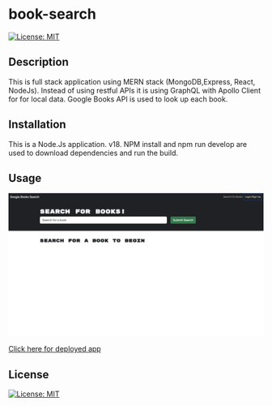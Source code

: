 # book-search
[![License: MIT](https://img.shields.io/badge/License-MIT-yellow.svg)](https://opensource.org/licenses/MIT)

## Description 

This is full stack application using MERN stack (MongoDB,Express, React, NodeJs). Instead of using restful APIs it is using GraphQL with Apollo Client for for local data. Google Books API is used to look up each book.

## Installation 

This is a Node.Js application. v18.
NPM install and npm run develop are used to download dependencies and run the build.

## Usage 

<img src="https://github.com/jtpham13/book-search/blob/main/client/src/assets/booksearch.png"/>


[Click here for deployed app](https://mern-jp-a910e0b51300.herokuapp.com/)

## License 

[![License: MIT](https://img.shields.io/badge/License-MIT-yellow.svg)](https://opensource.org/licenses/MIT)